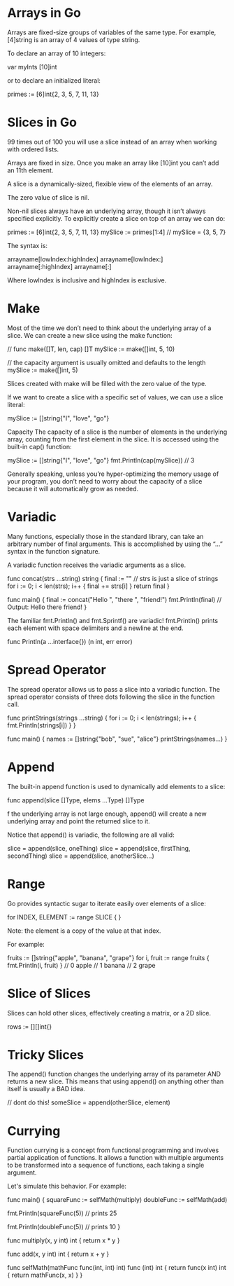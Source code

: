 # Arrays in Go
Arrays are fixed-size groups of variables of the same type. For example, [4]string is an array of 4 values of type string.

To declare an array of 10 integers:

var myInts [10]int

or to declare an initialized literal:

primes := [6]int{2, 3, 5, 7, 11, 13}

# Slices in Go
99 times out of 100 you will use a slice instead of an array when working with ordered lists.

Arrays are fixed in size. Once you make an array like [10]int you can’t add an 11th element.

A slice is a dynamically-sized, flexible view of the elements of an array.

The zero value of slice is nil.

Non-nil slices always have an underlying array, though it isn’t always specified explicitly. To explicitly create a slice on top of an array we can do:

primes := [6]int{2, 3, 5, 7, 11, 13}
mySlice := primes[1:4]
// mySlice = {3, 5, 7}

The syntax is:

arrayname[lowIndex:highIndex]
arrayname[lowIndex:]
arrayname[:highIndex]
arrayname[:]

Where lowIndex is inclusive and highIndex is exclusive.

# Make
Most of the time we don’t need to think about the underlying array of a slice. We can create a new slice using the make function:

// func make([]T, len, cap) []T
mySlice := make([]int, 5, 10)

// the capacity argument is usually omitted and defaults to the length
mySlice := make([]int, 5)

Slices created with make will be filled with the zero value of the type.

If we want to create a slice with a specific set of values, we can use a slice literal:

mySlice := []string{"I", "love", "go"}

Capacity
The capacity of a slice is the number of elements in the underlying array, counting from the first element in the slice. It is accessed using the built-in cap() function:

mySlice := []string{"I", "love", "go"}
fmt.Println(cap(mySlice)) // 3

Generally speaking, unless you’re hyper-optimizing the memory usage of your program, you don’t need to worry about the capacity of a slice because it will automatically grow as needed.

# Variadic
Many functions, especially those in the standard library, can take an arbitrary number of final arguments. This is accomplished by using the “…” syntax in the function signature.

A variadic function receives the variadic arguments as a slice.

func concat(strs ...string) string {
    final := ""
    // strs is just a slice of strings
    for i := 0; i < len(strs); i++ {
        final += strs[i]
    }
    return final
}

func main() {
    final := concat("Hello ", "there ", "friend!")
    fmt.Println(final)
    // Output: Hello there friend!
}

The familiar fmt.Println() and fmt.Sprintf() are variadic! fmt.Println() prints each element with space delimiters and a newline at the end.

func Println(a ...interface{}) (n int, err error)

# Spread Operator
The spread operator allows us to pass a slice into a variadic function. The spread operator consists of three dots following the slice in the function call.

func printStrings(strings ...string) {
	for i := 0; i < len(strings); i++ {
		fmt.Println(strings[i])
	}
}

func main() {
    names := []string{"bob", "sue", "alice"}
    printStrings(names...)
}

# Append
The built-in append function is used to dynamically add elements to a slice:

func append(slice []Type, elems ...Type) []Type

f the underlying array is not large enough, append() will create a new underlying array and point the returned slice to it.

Notice that append() is variadic, the following are all valid:

slice = append(slice, oneThing)
slice = append(slice, firstThing, secondThing)
slice = append(slice, anotherSlice...)


# Range
Go provides syntactic sugar to iterate easily over elements of a slice:

for INDEX, ELEMENT := range SLICE {
}

Note: the element is a copy of the value at that index.

For example:

fruits := []string{"apple", "banana", "grape"}
for i, fruit := range fruits {
    fmt.Println(i, fruit)
}
// 0 apple
// 1 banana
// 2 grape

# Slice of Slices
Slices can hold other slices, effectively creating a matrix, or a 2D slice.

rows := [][]int{}

# Tricky Slices
The append() function changes the underlying array of its parameter AND returns a new slice. This means that using append() on anything other than itself is usually a BAD idea.

// dont do this!
someSlice = append(otherSlice, element)

# Currying
Function currying is a concept from functional programming and involves partial application of functions. It allows a function with multiple arguments to be transformed into a sequence of functions, each taking a single argument.

Let's simulate this behavior. For example:

func main() {
  squareFunc := selfMath(multiply)
  doubleFunc := selfMath(add)

  fmt.Println(squareFunc(5))
  // prints 25

  fmt.Println(doubleFunc(5))
  // prints 10
}

func multiply(x, y int) int {
  return x * y
}

func add(x, y int) int {
  return x + y
}

func selfMath(mathFunc func(int, int) int) func (int) int {
  return func(x int) int {
    return mathFunc(x, x)
  }
}